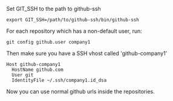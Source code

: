 Set GIT_SSH to the path to github-ssh

    export GIT_SSH=/path/to/github-ssh/bin/github-ssh

For each repository which has a non-default user, run: 

    git config github.user company1

Then make sure you have a SSH vhost called 'github-company1'

    Host github-company1
      HostName github.com
      User git
      IdentityFile ~/.ssh/company1.id_dsa

Now you can use normal github urls inside the repositories.
